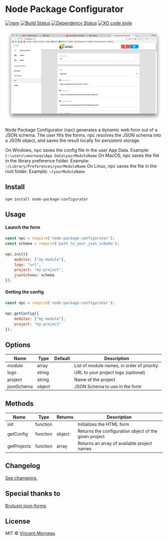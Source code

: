 # Node Package Configurator

[![npm](https://img.shields.io/npm/v/node-package-configurator.svg)]() [![Build Status](https://travis-ci.org/vincentmorneau/node-package-configurator.svg?branch=master)](https://travis-ci.org/vincentmorneau/node-package-configurator) [![Dependency Status](https://david-dm.org/vincentmorneau/node-package-configurator.svg)](https://david-dm.org/vincentmorneau/node-package-configurator) [![XO code style](https://img.shields.io/badge/code_style-XO-5ed9c7.svg)](https://github.com/sindresorhus/xo)

![demo](/docs/demo.png)

Node Package Configurator (npc) generates a dynamic web form out of a JSON schema. The user fills the forms, npc resolves the JSON schema into a JSON object, and saves the result locally for persistent storage.

On Windows, npc saves the config file in the user App Data. Example: `C:\users\vmorneau\App Data\yourModuleName`
On MacOS, npc saves the file in the library preference folder. Example: `~/Library/Preferences/yourModuleName`
On Linux, npc saves the file in the root folder. Example: `~/yourModuleName`

## Install
```
npm install node-package-configurator
```

## Usage

#### Launch the form
```javascript
const npc = require('node-package-configurator');
const schema = require('path_to_your_json_schema');

npc.init({
    modules: ["my-module"],
    logo: "url",
    project: "my-project",
    jsonSchema: schema
});
```

#### Getting the config
```javascript
const npc = require('node-package-configurator');

npc.getConfig({
    modules: ["my-module"],
    project: "my-project"
});
```

## Options
Name | Type | Default | Description
--- | --- | --- | ---
module | array | | List of module names, in order of priority.
logo | string | | URL to your project logo (optional)
project | string | | Name of the project
jsonSchema | object | | JSON Schema to use in the form

## Methods
Name | Type | Returns | Description
--- | --- | --- | ---
init | function | | Initializes the HTML form
getConfig | function | object | Returns the configuration object of the given project
getProjects | function | array | Returns an array of available project names

## Changelog
[See changelog.](changelog.md)

## Special thanks to
[Brutusin json-forms](https://github.com/brutusin/json-forms)

## License
MIT © [Vincent Morneau](http://vmorneau.me)
